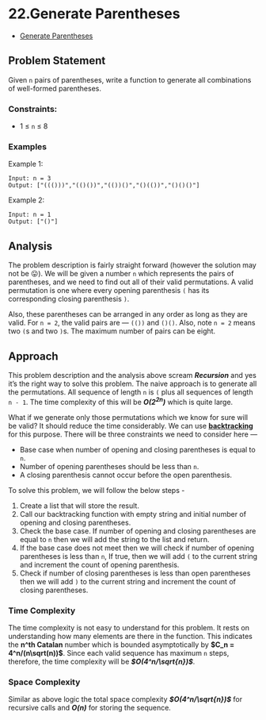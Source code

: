 ﻿# 22.Generate Parentheses

- [Generate Parentheses](https://leetcode.com/problems/generate-parentheses/)

## [](https://redquark.org/leetcode/0022-generate-parentheses/#problem-statement)Problem Statement

Given `n` pairs of parentheses, write a function to generate all combinations of well-formed parentheses.

### [](https://redquark.org/leetcode/0022-generate-parentheses/#constraints)Constraints:

- 1 ≤ `n` ≤ 8

### [](https://redquark.org/leetcode/0022-generate-parentheses/#examples)Examples

Example 1:

```text
Input: n = 3
Output: ["((()))","(()())","(())()","()(())","()()()"]
```

Example 2:

```text
Input: n = 1
Output: ["()"]
```

## [](https://redquark.org/leetcode/0022-generate-parentheses/#analysis)Analysis

The problem description is fairly straight forward (however the solution may not be 😛). We will be given a number `n` which represents the pairs of parentheses, and we need to find out all of their valid permutations. A valid permutation is one where every opening parenthesis `(` has its corresponding closing parenthesis `)`.

Also, these parentheses can be arranged in any order as long as they are valid. For `n = 2`, the valid pairs are — `(())` and `()()`. Also, note `n = 2` means two `(`s and two `)`s. The maximum number of pairs can be eight.

## [](https://redquark.org/leetcode/0022-generate-parentheses/#approach)Approach

This problem description and the analysis above scream **_Recursion_** and yes it’s the right way to solve this problem. The naive approach is to generate all the permutations. All sequence of length `n` is `(` plus all sequences of length `n - 1`. The time complexity of this will be **_$O(2^{2n})$_** which is quite large.

What if we generate only those permutations which we know for sure will be valid? It should reduce the time considerably. We can use **[backtracking](https://www.geeksforgeeks.org/backtracking-introduction/#:~:text=Backtracking%20is%20an%20algorithmic%2Dtechnique,reaching%20any%20level%20of%20the)** for this purpose. There will be three constraints we need to consider here —

- Base case when number of opening and closing parentheses is equal to `n`.
- Number of opening parentheses should be less than `n`.
- A closing parenthesis cannot occur before the open parenthesis.

To solve this problem, we will follow the below steps -

1. Create a list that will store the result.
2. Call our backtracking function with empty string and initial number of opening and closing parentheses.
3. Check the base case. If number of opening and closing parentheses are equal to `n` then we will add the string to the list and return.
4. If the base case does not meet then we will check if number of opening parentheses is less than `n`, If true, then we will add `(` to the current string and increment the count of opening parenthesis.
5. Check if number of closing parentheses is less than open parentheses then we will add `)` to the current string and increment the count of closing parentheses.

### [](https://redquark.org/leetcode/0022-generate-parentheses/#time-complexity)Time Complexity

The time complexity is not easy to understand for this problem. It rests on understanding how many elements are there in the function. This indicates the **n^th Catalan** number which is bounded asymptotically by **$C_n = 4^n/(n\sqrt(n))$**. Since each valid sequence has maximum `n` steps, therefore, the time complexity will be **_$O(4^n/\sqrt{n})$_**.

### [](https://redquark.org/leetcode/0022-generate-parentheses/#space-complexity)Space Complexity

Similar as above logic the total space complexity **_$O(4^n/\sqrt{n})$_** for recursive calls and **_O(n)_** for storing the sequence.